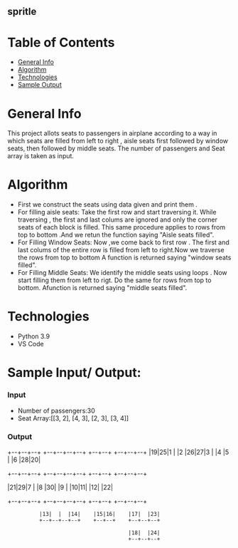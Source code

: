 ## spritle

# Table of Contents

* [General Info](#general-info)
* [Algorithm](#algorithm)
* [Technologies](#technologies)
* [Sample Output](sample-output)

# General Info
This project allots seats to passengers in airplane according to a way in which seats are filled from left to right , aisle seats first followed by window seats, then followed by middle seats.
The number of passengers and Seat array is taken as input.

# Algorithm

* First we construct the seats using data given and print them .
* For filling aisle seats:
     Take the first row and start traversing it.
     While traversing , the first and last colums are ignored and only the corner seats of each block is filled.
     This same procedure applies to rows from top to bottom .And we retun the function saying "Aisle seats filled".
* For Filling Window Seats:
     Now ,we come back to first row .
     The first and last colums of the entire row is filled from left to right.Now we traverse the rows from top to bottom 
     A function is returned saying "window seats filled".
* For Filling Middle Seats:
     We identify the middle seats using loops .
     Now start filling them from left to rigt.
     Do the same for rows from top to bottom. Afunction is returned saying "middle seats filled".
     
# Technologies

* Python 3.9
* VS Code

# Sample Input/ Output:
### Input

* Number of passengers:30
* Seat Array:[[3, 2], [4, 3], [2, 3], [3, 4]]

### Output

+--+--+--+    +--+--+--+--+    +--+--+    +--+--+--+
|19|25|1 |    |2 |26|27|3 |    |4 |5 |    |6 |28|20|

+--+--+--+    +--+--+--+--+    +--+--+    +--+--+--+

|21|29|7 |    |8 |30|  |9 |    |10|11|    |12|  |22|

+--+--+--+    +--+--+--+--+    +--+--+    +--+--+--+

              |13|  |  |14|    |15|16|    |17|  |23|
              +--+--+--+--+    +--+--+    +--+--+--+
              
                                          |18|  |24|
                                          +--+--+--+
